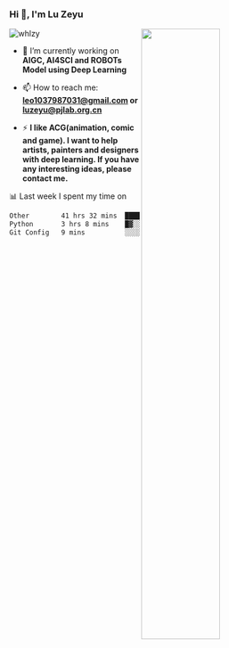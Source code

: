 ### Hi 👋, I'm Lu Zeyu

<img src="https://komarev.com/ghpvc/?username=whlzy&label=Profile%20views&color=0e75b6&style=flat" alt="whlzy" />
<img align="right" width="53%" src="https://github-readme-stats.vercel.app/api?username=whlzy&show_icons=true">

- 🔭 I’m currently working on **AIGC, AI4SCI and ROBOTs Model using Deep Learning**

- 📫 How to reach me: **leo1037987031@gmail.com or luzeyu@pjlab.org.cn**

- ⚡ **I like ACG(animation, comic and game). I want to help artists, painters and designers with deep learning. If you have any interesting ideas, please contact me.**

📊 Last week I spent my time on

<!--START_SECTION:waka-->

```txt
Other        41 hrs 32 mins  ███████████████████████░░   92.65 %
Python       3 hrs 8 mins    █▓░░░░░░░░░░░░░░░░░░░░░░░   07.01 %
Git Config   9 mins          ░░░░░░░░░░░░░░░░░░░░░░░░░   00.34 %
```

<!--END_SECTION:waka-->

